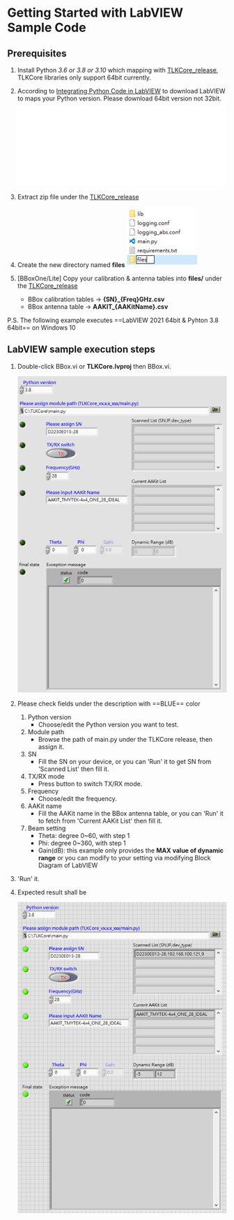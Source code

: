 # Getting Started with LabVIEW Sample Code

## Prerequisites

1. Install Python *3.6 or 3.8 or 3.10* which mapping with [TLKCore_release](https://github.com/tmytek/bbox-api/tree/master/example_Linux/TLKCore_release), TLKCore libraries only support 64bit currently.
2. According to [Integrating Python Code in LabVIEW](https://www.ni.com/en/support/documentation/supplemental/18/installing-python-for-calling-python-code.html#section-1736000138) to download LabVIEW to maps your Python version. Please download 64bit version not 32bit.
   ![](../../images/table_labview.svg)

3. Extract zip file under the [TLKCore_release](https://github.com/tmytek/bbox-api/tree/master/example_Linux/TLKCore_release)
4. Create the new directory named **files**
   ![](../../images/TLKCore_release.png)
5. [BBoxOne/Lite] Copy your calibration & antenna tables into **files/** under the [TLKCore_release](https://github.com/tmytek/bbox-api/tree/master/example_Linux/TLKCore_release)
   * BBox calibration tables -> **{SN}_{Freq}GHz.csv**
   * BBox antenna table -> **AAKIT_{AAKitName}.csv**

P.S. The following example executes ==LabVIEW 2021 64bit & Pyhton 3.8 64bit== on Windows 10

## LabVIEW sample execution steps

1. Double-click BBox.vi or **TLKCore.lvproj** then BBox.vi.

   ![](../../images/LabVIEW_BBoxOne_1.png)

2. Please check fields under the description with ==BLUE== color
   1. Python version
      * Choose/edit the Python version you want to test.
   2. Module path
      * Browse the path of main.py under the TLKCore release, then assign it.
   3. SN
      * Fill the SN on your device, or you can 'Run' it to get SN from 'Scanned List' then fill it.
   4. TX/RX mode
      * Press button to switch TX/RX mode.
   5. Frequency
      * Choose/edit the frequency.
   6. AAKit name
      * Fill the AAKit name in the BBox antenna table, or you can 'Run' it to fetch from 'Current AAKit List' then fill it.
   7. Beam setting
      * Theta: degree 0~60, with step 1
      * Phi: degree 0~360, with step 1
      * Gain(dB): this example only provides the **MAX value of dynamic range** or you can modify to your setting via modifying Block Diagram of LabVIEW
3. 'Run' it.
4. Expected result shall be

   ![](../../images/LabVIEW_BBoxOne_success.png)

